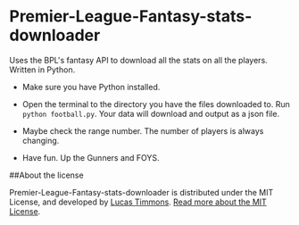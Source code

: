 Premier-League-Fantasy-stats-downloader
================

Uses the BPL's fantasy API to download all the stats on all the players. Written in Python.

* Make sure you have Python installed.

* Open the terminal to the directory you have the files downloaded to. Run `python football.py`. Your data will download and output as a json file.

* Maybe check the range number. The number of players is always changing.

* Have fun. Up the Gunners and FOYS.

##About the license

Premier-League-Fantasy-stats-downloader is distributed under the MIT License, and developed by [Lucas Timmons](http://github.com/lucastimmons). [Read more about the MIT License](https://tldrlegal.com/license/mit-license).
